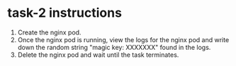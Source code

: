 # task-2 instructions

1. Create the nginx pod. 
2. Once the nginx pod is running, view the logs for the nginx pod and write down the random string "magic key: XXXXXXX" found in the logs. 
3. Delete the nginx pod and wait until the task terminates.
